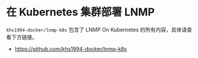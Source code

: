 # 在 Kubernetes 集群部署 LNMP

`khs1994-docker/lnmp-k8s` 包含了 LNMP On Kubernetes 的所有内容，具体请查看下方链接。

* https://github.com/khs1994-docker/lnmp-k8s
